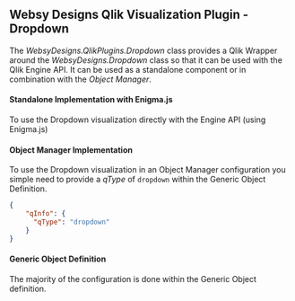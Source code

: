 ## Websy Designs Qlik Visualization Plugin - Dropdown
The *WebsyDesigns.QlikPlugins.Dropdown* class provides a Qlik Wrapper around the *WebsyDesigns.Dropdown* class so that it can be used with the Qlik Engine API. It can be used as a standalone component or in combination with the *Object Manager*.

#### Standalone Implementation with Enigma.js
To use the Dropdown visualization directly with the Engine API (using Enigma.js)

#### Object Manager Implementation
To use the Dropdown visualization in an Object Manager configuration you simple need to provide a *qType* of `dropdown` within the Generic Object Definition.
``` JSON
{
    "qInfo": {
      "qType": "dropdown"
    } 
}
```

#### Generic Object Definition
The majority of the configuration is done within the Generic Object definition. 
